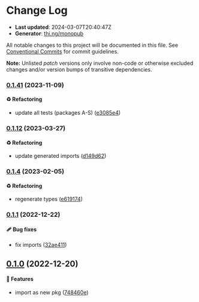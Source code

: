 # Change Log

- **Last updated**: 2024-03-07T20:40:47Z
- **Generator**: [thi.ng/monopub](https://thi.ng/monopub)

All notable changes to this project will be documented in this file.
See [Conventional Commits](https://conventionalcommits.org/) for commit guidelines.

**Note:** Unlisted _patch_ versions only involve non-code or otherwise excluded changes
and/or version bumps of transitive dependencies.

### [0.1.41](https://github.com/thi-ng/umbrella/tree/@thi.ng/wasm-api-canvas@0.1.41) (2023-11-09)

#### ♻️ Refactoring

- update all tests (packages A-S) ([e3085e4](https://github.com/thi-ng/umbrella/commit/e3085e4))

### [0.1.12](https://github.com/thi-ng/umbrella/tree/@thi.ng/wasm-api-canvas@0.1.12) (2023-03-27)

#### ♻️ Refactoring

- update generated imports ([d149d62](https://github.com/thi-ng/umbrella/commit/d149d62))

### [0.1.4](https://github.com/thi-ng/umbrella/tree/@thi.ng/wasm-api-canvas@0.1.4) (2023-02-05)

#### ♻️ Refactoring

- regenerate types ([e619174](https://github.com/thi-ng/umbrella/commit/e619174))

### [0.1.1](https://github.com/thi-ng/umbrella/tree/@thi.ng/wasm-api-canvas@0.1.1) (2022-12-22)

#### 🩹 Bug fixes

- fix imports ([32ae411](https://github.com/thi-ng/umbrella/commit/32ae411))

## [0.1.0](https://github.com/thi-ng/umbrella/tree/@thi.ng/wasm-api-canvas@0.1.0) (2022-12-20)

#### 🚀 Features

- import as new pkg ([748460e](https://github.com/thi-ng/umbrella/commit/748460e))
